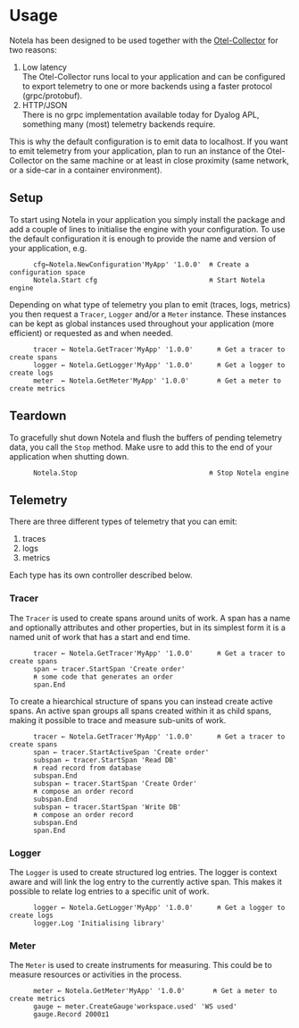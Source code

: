 # Usage

Notela has been designed to be used together with the [Otel-Collector](https://github.com/open-telemetry/opentelemetry-collector) for two reasons:

1. Low latency \
   The Otel-Collector runs local to your application and can be configured to export telemetry to one or more backends using a faster protocol (grpc/protobuf).
2. HTTP/JSON \
   There is no grpc implementation available today for Dyalog APL, something many (most) telemetry backends require.

This is why the default configuration is to emit data to localhost. If you want to emit telemetry from your application, plan to run an instance of the Otel-Collector on the same machine or at least in close proximity (same network, or a side-car in a container environment).

## Setup

To start using Notela in your application you simply install the package and add a couple of lines to initialise the engine with your configuration. To use the default configuration it is enough to provide the name and version of your application, e.g.

```apl
      cfg←Notela.NewConfiguration'MyApp' '1.0.0'  ⍝ Create a configuration space 
      Notela.Start cfg                            ⍝ Start Notela engine
```

Depending on what type of telemetry you plan to emit (traces, logs, metrics) you then request a `Tracer`, `Logger` and/or a `Meter` instance. These instances can be kept as global instances used throughout your application (more efficient) or requested as and when needed.

```apl
      tracer ← Notela.GetTracer'MyApp' '1.0.0'      ⍝ Get a tracer to create spans
      logger ← Notela.GetLogger'MyApp' '1.0.0'      ⍝ Get a logger to create logs
      meter  ← Notela.GetMeter'MyApp' '1.0.0'       ⍝ Get a meter to create metrics
```

## Teardown

To gracefully shut down Notela and flush the buffers of pending telemetry data, you call the `Stop` method. Make usre to add this to the end of your application when shutting down.

```apl
      Notela.Stop                                 ⍝ Stop Notela engine
```

## Telemetry

There are three different types of telemetry that you can emit:

1. traces
2. logs
3. metrics

Each type has its own controller described below.

### Tracer

The `Tracer` is used to create spans around units of work. A span has a name and optionally attributes and other properties, but in its simplest form it is a named unit of work that has a start and end time. 

```apl
      tracer ← Notela.GetTracer'MyApp' '1.0.0'      ⍝ Get a tracer to create spans
      span ← tracer.StartSpan 'Create order'
      ⍝ some code that generates an order
      span.End
```

To create a hiearchical structure of spans you can instead create active spans. An active span groups all spans created within it as child spans, making it possible to trace and measure sub-units of work.

```apl
      tracer ← Notela.GetTracer'MyApp' '1.0.0'      ⍝ Get a tracer to create spans
      span ← tracer.StartActiveSpan 'Create order'
      subspan ← tracer.StartSpan 'Read DB'
      ⍝ read record from database
      subspan.End
      subspan ← tracer.StartSpan 'Create Order'
      ⍝ compose an order record
      subspan.End
      subspan ← tracer.StartSpan 'Write DB'
      ⍝ compose an order record
      subspan.End
      span.End
```

### Logger

The `Logger` is used to create structured log entries. The logger is context aware and will link the log entry to the currently active span. This makes it possible to relate log entries to a specific unit of work.

```apl
      logger ← Notela.GetLogger'MyApp' '1.0.0'      ⍝ Get a logger to create logs
      logger.Log 'Initialising library'
```

### Meter

The `Meter` is used to create instruments for measuring. This could be to measure resources or activities in the process.

```apl
      meter ← Notela.GetMeter'MyApp' '1.0.0'       ⍝ Get a meter to create metrics
      gauge ← meter.CreateGauge'workspace.used' 'WS used'
      gauge.Record 2000⌶1
```
